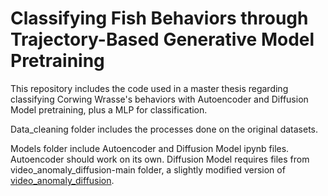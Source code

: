 # Classifying Fish Behaviors through Trajectory-Based Generative Model Pretraining

This repository includes the code used in a master thesis regarding classifying Corwing Wrasse's behaviors with Autoencoder and Diffusion Model pretraining, plus a MLP for classification.

Data_cleaning folder includes the processes done on the original datasets.

Models folder include Autoencoder and Diffusion Model ipynb files. Autoencoder should work on its own. Diffusion Model requires files from video_anomaly_diffusion-main folder, a slightly modified version of [video_anomaly_diffusion](https://github.com/AnilOsmanTur/video_anomaly_diffusion/tree/main).


